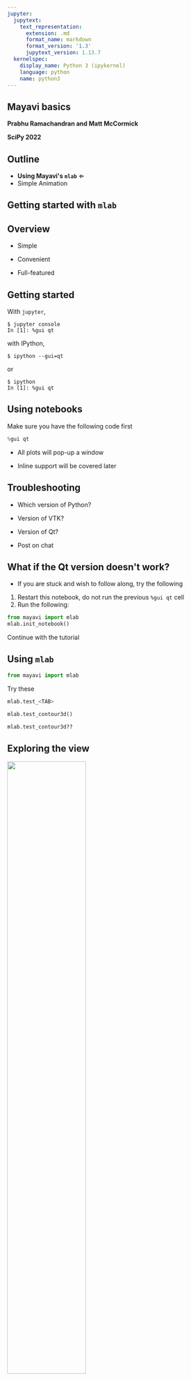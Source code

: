 ```yaml
---
jupyter:
  jupytext:
    text_representation:
      extension: .md
      format_name: markdown
      format_version: '1.3'
      jupytext_version: 1.13.7
  kernelspec:
    display_name: Python 3 (ipykernel)
    language: python
    name: python3
---
```


<!-- #region slideshow={"slide_type": "slide"} -->
## Mayavi basics

**Prabhu Ramachandran and Matt McCormick**

**SciPy 2022**

<!-- #endregion -->

<!-- #region slideshow={"slide_type": "slide"} -->
## Outline

- **Using Mayavi's `mlab`** $\Longleftarrow$
- Simple Animation

<!-- #endregion -->


<!-- #region slideshow={"slide_type": "slide"} -->
## Getting started with `mlab`

<!-- #endregion -->

<!-- #region slideshow={"slide_type": "slide"} -->
## Overview

* Simple

* Convenient

* Full-featured

<!-- #endregion -->

<!-- #region slideshow={"slide_type": "slide"} -->
## Getting started

With `jupyter`,

```
$ jupyter console
In [1]: %gui qt
```

with IPython,

```
$ ipython --gui=qt
```

or

```
$ ipython
In [1]: %gui qt
```

<!-- #endregion -->

<!-- #region slideshow={"slide_type": "slide"} -->
## Using notebooks

Make sure you have the following code first

<!-- #endregion -->

```python
%gui qt
```

* All plots will pop-up a window

* Inline support will be covered later


<!-- #region slideshow={"slide_type": "slide"} -->
## Troubleshooting

* Which version of Python?

* Version of VTK?

* Version of Qt?

* Post on chat

<!-- #endregion -->

<!-- #region slideshow={"slide_type": "slide"} -->
## What if the Qt version doesn't work?

- If you are stuck and wish to follow along, try the following

1. Restart this notebook, do not run the previous `%gui qt` cell
2. Run the following:

<!-- #endregion -->

```python
from mayavi import mlab
mlab.init_notebook()
```
Continue with the tutorial


<!-- #region slideshow={"slide_type": "slide"} -->
## Using `mlab`

<!-- #endregion -->

```python
from mayavi import mlab
```


Try these


```python
mlab.test_<TAB>
```

```python slideshow={"slide_type": "fragment"}
mlab.test_contour3d()
```

```python
mlab.test_contour3d??
```

<!-- #region slideshow={"slide_type": "slide"} -->
## Exploring the view

<img src="MEDIA/m2/contour3d.png" height="60%" />

* Mouse
* Keyboard
* Toolbar
* Mayavi icon ![Mayavi icon](MEDIA/m2/m2_icon.png)

<!-- #endregion -->

<!-- #region slideshow={"slide_type": "slide"} -->
## Using `mlab`: the basics

<!-- #endregion -->

<!-- #region slideshow={"slide_type": "slide"} -->
## `mlab` plotting functions: 0D data
<img src="MEDIA/m2/mlab/points3d_ex.png" height="40%" />

<!-- #endregion -->

```python
import numpy as np
from numpy import *
```

```python
t = linspace(0, 2*pi, 50)
u = cos(t)*pi
x, y, z = sin(u), cos(u), sin(t)
```

```python
mlab.points3d(x, y, z)
```

<!-- #region slideshow={"slide_type": "slide"} -->
## Changing how things look

### Clearing the view

<!-- #endregion -->

```python
mlab.clf()
```

### IPython is your friend!


```python
mlab.points3d?
```

<!-- #region slideshow={"slide_type": "fragment"} -->

* Extra argument: Scalars
* Keyword arguments
* UI

<!-- #endregion -->

```python slideshow={"slide_type": "fragment"}
mlab.points3d(x, y, z, t, scale_mode='none')
```

<!-- #region slideshow={"slide_type": "slide"} -->
### 1D data

<img src="MEDIA/m2/mlab/plot3d_ex.png" height="80%"/>

<!-- #endregion -->

```python
mlab.clf()
mlab.plot3d(x, y, z, t)
```

Plots lines between the points



<!-- #region slideshow={"slide_type": "slide"} -->
## 2D data: `mlab.surf`
<img src="MEDIA/m2/mlab/surf_ex.png" height="30%" />

<!-- #endregion -->

```python
x, y = mgrid[-3:3:100j,-3:3:100j]
z = sin(x*x + y*y)
```

```python
mlab.clf()
mlab.surf(x, y, z)
```

Assumes the points are rectilinear


<!-- #region slideshow={"slide_type": "slide"} -->
## 2D data: `mlab.contour_surf`

<img src="MEDIA/m2/mlab/contour_surf_ex.png" height="50%"/>

<!-- #endregion -->

```python
x, y = mgrid[-3:3:100j,-3:3:100j]
z = sin(x*x + y*y)
```

```python
mlab.clf()
mlab.contour_surf(x, y, z)
```

Assumes the points are rectilinear

<!-- #region slideshow={"slide_type": "slide"} -->
## Interlude: mayavi pipleine

- Notice the pipeline on the UI
- Somewhat mirrors VTK's data flow pipleine
- Can manipulate pipeline on the UI
- Can do the same with scripting

<!-- #endregion -->

<!-- #region slideshow={"slide_type": "slide"} -->
## Interlude: `mlab.pipeline`

- `mlab.surf` and  the like are high-level functions
- `mlab.pipeline` provides more fine-grained control
- Quick example

<!-- #endregion -->

```python
mlab.surf(x, y, z)
```
is equivalent to

```python
src = mlab.pipeline.array2d_source(x, y, z)
warp = mlab.pipeline.warp_scalar(src)
normals = mlab.pipeline.poly_data_normals(warp)
surf = mlab.pipeline.surface(normals)
```

<!-- #region slideshow={"slide_type": "slide"} -->
## `mlab.pipeline`

- Can be used for more sophisticated plots


<!-- #endregion -->


<!-- #region slideshow={"slide_type": "slide"} -->
## 2D data: `mlab.mesh`

<!-- #endregion -->

```python
mlab.clf()
mlab.mesh(x, y, z)
```


**Points need not be regular**


```python slideshow={"slide_type": "fragment"}
x, y = mgrid[-3:3:100j,-3:3:100j]
z = (x*x + y*y)*0.1
mlab.clf()
mlab.mesh(sin(x), cos(y), z)
```

<!-- #region slideshow={"slide_type": "fragment"} -->
Go ahead and experiment with other functions!

<!-- #endregion -->

```python
mlab.clf()
mlab.mesh(sin(x), cos(y), sin(x*y))
```

<!-- #region slideshow={"slide_type": "slide"} -->
## Exercise

Plot the surface of a unit sphere using `mlab.mesh` with a wireframe.

<!-- #endregion -->

<!-- #region slideshow={"slide_type": "fragment"} -->
Hint: recall spherical polar to Cartesians,

$x = r \sin(\theta) \cos(\phi)$

$y = r \sin(\theta) \sin(\phi)$

$z = r \cos(\theta)$

<!-- #endregion -->

<!-- #region slideshow={"slide_type": "slide"} -->
## Solution

<!-- #endregion -->

```python
# Solution code
```

```python
%load -r 5-10 solutions/01_sphere.py
```

<!-- #region slideshow={"slide_type": "slide"} -->
## 2D data: `mlab.triangular_mesh`

<img src="MEDIA/m2/mlab/triangular_mesh_ex.png"/>

<!-- #endregion -->

```python
x, y, z = [[0., 1., 1], [0., 0, 1], [0., 0, 0]]
t = [[0, 1, 2]]
```

```python
points = np.array([[0., 0, 0], [1, 0, 0], [1, 1, 0]])
x, y, z = points.T
```

```python
mlab.clf()
mlab.triangular_mesh(x, y, z, t)
```

Explicitly specify the triangles


<!-- #region slideshow={"slide_type": "slide"} -->
## Exercise (Optional)

Create a simple pyramid composed of triangles and plot it.

<!-- #endregion -->

<!-- #region slideshow={"slide_type": "slide"} -->
## Solution

<!-- #endregion -->

```python
# Solution...
```

```python
%load solutions/02_pyramid.py
```

<!-- #region slideshow={"slide_type": "slide"} -->
## 2D data: `mlab.imshow`

<!-- #endregion -->

```python
s = np.random.random((2<<12, 2<<12))
s.shape
```

```python
mlab.clf()
mlab.imshow(s)
```

Do not try this with `matplotlib`!


<!-- #region slideshow={"slide_type": "slide"} -->
## 3D data

<img src="MEDIA/m2/mlab/contour3d.png" width="35%" height="50%" />

<!-- #endregion -->

```python
x, y, z = mgrid[-5:5:64j, -5:5:64j, -5:5:64j]
mlab.clf()
mlab.contour3d(x*x*0.5 + y*y + z*z*2)
```

<!-- #region slideshow={"slide_type": "slide"} -->
## 3D data: `volume_slice`

<img src="MEDIA/m2/mlab/volume_slice.png" width="35%" height="50%" />

<!-- #endregion -->

```python
x, y, z = np.mgrid[-5:5:64j, -5:5:64j, -5:5:64j]
mlab.clf()
mlab.volume_slice(x, y, z, x*x*0.5 + y*y + z*z*2)
```

<!-- #region slideshow={"slide_type": "slide"} -->
## 3D vector data: `mlab.quiver3d`

<img src="MEDIA/m2/mlab/quiver3d_ex.png" width="35%" height="50%"/>

<!-- #endregion -->

```python
mlab.clf()
mlab.test_quiver3d()
```

```python
#o = mlab.quiver3d(x, y, z, u, v, w)
o = mlab.quiver3d(1, 1, 1, 0, 5, 5)
```

<!-- #region slideshow={"slide_type": "slide"} -->
## 3D vector data: `mlab.flow`

<!-- #endregion -->

```python
x, y, z = mgrid[-2:3:10j, -2:3:10j, -2:3:10j]
r = sqrt(x**2 + y**2 + z**4)
u = y*sin(r)/(r+0.001)
v = -x*sin(r)/(r+0.001)
w = ones_like(z)*0.1
mlab.clf()
obj = mlab.flow(x, y, z, u, v, w,
                seedtype='plane')
```

<!-- #region slideshow={"slide_type": "slide"} -->
## Exercise: Lorenz equation

\begin{align}
\frac{d x}{dt} &= s (y-x) \\
\frac{d y}{d t} &= rx -y -xz \\
\frac{d z}{d t} &= xy - bz \\
\end{align}

Let $ s=10,r=28, b=8./3$.

<!-- #endregion -->

```python
x, y, z = mgrid[-50:50:20j, -50:50:20j, -10:60:20j]
```

<!-- #region slideshow={"slide_type": "slide"} -->
## Exercise

* Hint: use `mlab.quiver3d`
* Explore arguments to make the visualization better


<!-- #region slideshow={"slide_type": "slide"} -->
## Solution

<!-- #endregion -->

```python
def lorenz(x, y, z, s=10.,r=28., b=8./3):
    u = s*(y-x)
    v = r*x -y - x*z
    w = x*y - b*z
    return u, v, w
```

```python
x, y, z = mgrid[-50:50:20j,-50:50:20j, -10:60:20j]
# Solution here ....
```

```python
%load solutions/02_lorenz.py
```

<!-- #region slideshow={"slide_type": "slide"} -->
## Another exercise

* Try the same with `mlab.flow`
* Use the UI to configure things

<!-- #endregion -->

<!-- #region slideshow={"slide_type": "slide"} -->
## Solution

<!-- #endregion -->

```python
mlab.clf()
mlab.flow(x, y, z, u, v, w)
```


<!-- #region slideshow={"slide_type": "slide"} -->
## Tips

* Basic visualization: not very useful

* Tweak parameters: `mask_points, scale_factor`
* Explore parameters on UI

* `mlab.flow`  is a lot better!

**Good visualization involves work**

<!-- #endregion -->

<!-- #region slideshow={"slide_type": "slide"} -->
## Other utility functions

* `gcf` : get current figure

<!-- #endregion -->

<!-- #region slideshow={"slide_type": "fragment"} -->

* `savefig`, `figure`

<!-- #endregion -->

<!-- #region slideshow={"slide_type": "fragment"} -->

* `axes`, `outline`

<!-- #endregion -->

<!-- #region slideshow={"slide_type": "fragment"} -->

* `title`, `xlabel, ylabel, zlabel`

<!-- #endregion -->

<!-- #region slideshow={"slide_type": "fragment"} -->

* `colorbar, scalarbar, vectorbar`

<!-- #endregion -->

<!-- #region slideshow={"slide_type": "fragment"} -->

* `show` : Standalone mlab scripts

<!-- #endregion -->

<!-- #region slideshow={"slide_type": "fragment"} -->

* `orientation_axes`, `text3d`

<!-- #endregion -->

<!-- #region slideshow={"slide_type": "slide"} -->
## More utility functions

* `show_pipeline`
* `view, roll, yaw, move`
* Others, see UG

<!-- #endregion -->

<!-- #region slideshow={"slide_type": "slide"} -->
## Setting the view

<!-- #endregion -->

```python
print(mlab.view())
mlab.view(azimuth=60, elevation=90, distance=100, focalpoint=None)
```

<!-- #region slideshow={"slide_type": "slide"} -->
## Outline

- Using Mayavi's `mlab`
- **Simple Animation** $\Longleftarrow$

<!-- #endregion -->


<!-- #region slideshow={"slide_type": "slide"} -->
## Animation

* Specific to `mlab`
* `points3d, plot3d, surf, mesh`, `quiver3d, contour3d` etc.
* Returned object has `mlab_source` attribute
* Setting attributes updates the plot

<!-- #endregion -->

<!-- #region slideshow={"slide_type": "slide"} -->
## Animating data

<!-- #endregion -->

```python
mlab.clf()
x, y = np.mgrid[0:3:1,0:3:1]
s = mlab.surf(x, y, x*0.1)
for i in range(10):
    s.mlab_source.scalars = x*0.1*(i+1)
```

<!-- #region slideshow={"slide_type": "slide"} -->
## But did it really animate??

<!-- #endregion -->


```python slideshow={"slide_type": "slide"}
mlab.clf()
x, y = np.mgrid[0:3:1,0:3:1]
s = mlab.surf(x, y, x*0.1)
for i in range(10):
    s.mlab_source.scalars = x*0.1*(i+1)
    mlab.process_ui_events() # <---
```

<!-- #region slideshow={"slide_type": "slide"} -->
## Animation: `mlab_source.set`
Use `mlab_source.set` to change multiple values

<!-- #endregion -->

```python
import time
for i in range(10):
    s.mlab_source.set(
        scalars=x*0.1*(i+1), y=y+i*0.5
    )
    mlab.process_ui_events()
    time.sleep(0.1)
```

<!-- #region slideshow={"slide_type": "slide"} -->
## Animation: `mlab_source.reset`

Use reset if shape changes

<!-- #endregion -->

```python
mlab.clf()
x, y = np.mgrid[0:3:1,0:3:1]
s = mlab.surf(x, y, x*0.1, representation='wireframe')

fig = mlab.gcf()
```

```python
for i in range(5):
  sl = slice(0, 3, 1.0/(i+2))
  x, y = np.mgrid[sl, sl]
  sc = x*x*0.05*(i+1)
  s.mlab_source.reset(x=x, y=y, scalars=sc)
  fig.scene.reset_zoom()
```

<!-- #region slideshow={"slide_type": "slide"} -->
## `set` vs `reset`

* `mlab_source.set`: multiple attributes

* If you change the shape of the arrays use the
  `reset` method

* See `mlab.test_*_anim`  functions for more examples!

* Use `mlab.savefig` : to dump files

* `savefig`  supports a variety of output

<!-- #endregion -->


<!-- #region slideshow={"slide_type": "slide"} -->
## Finding the traits you can change

<!-- #endregion -->

```python
s.mlab_source.print_traits()
```

<!-- #region slideshow={"slide_type": "slide"} -->
## Animate decorator

* `mlab.animate`
* Useful when interactivity is desired

<!-- #endregion -->

```python
@mlab.animate
def anim():
    x, y = np.mgrid[0:3:1,0:3:1]
    s = mlab.surf(x, y, x*0.1)
    for i in range(25):
        s.mlab_source.set(
            scalars = x*0.1*(i+1))
        yield
```

```python
a = anim()
```

<!-- #region slideshow={"slide_type": "slide"} -->
## Notes

* Only works with a generator

* Note that the UI is fully interactive

* Can adjust the delay

Can also do,

<!-- #endregion -->

```python
@mlab.animate(delay=100, ui=False)
def anim():
    x, y = np.mgrid[0:3:1,0:3:1]
    s = mlab.surf(x, y, x*0.1)
    for i in range(25):
        s.mlab_source.set(
            scalars = x*0.1*(i+1))
        yield
```

<!-- #region slideshow={"slide_type": "slide"} -->
## Exercise (Optional)

Create a stack of images animating the example below such that it looks
like the wave is moving.

<!-- #endregion -->

```python
x, y = np.mgrid[-3:3:100j,-3:3:100j]
z = np.sin(x*x + y*y)
s = mlab.surf(x, y, z)
```

<!-- #region slideshow={"slide_type": "slide"} -->
## Solution

<!-- #endregion -->

```python
# Your solution here!
```

```python
%load solutions/03_wave_anim.py
```

<!-- #region slideshow={"slide_type": "slide"} -->
## Automatic movie recording

* Click on "record" on the scene movie tab

* Or try the following

<!-- #endregion -->

```python
f = mlab.figure()
f.scene.movie_maker.record = True
mlab.test_mesh_sphere_anim()
```

```python

```
